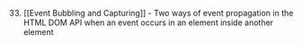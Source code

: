 33. [[Event Bubbling and Capturing]] - Two ways of event propagation in the HTML DOM API when an event occurs in an element inside another element